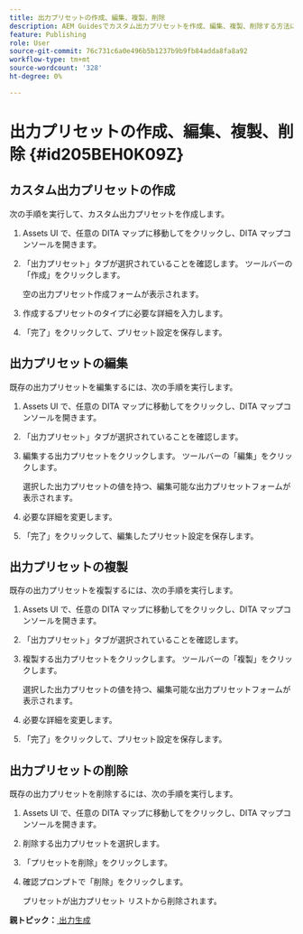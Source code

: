 ```yaml
---
title: 出力プリセットの作成、編集、複製、削除
description: AEM Guidesでカスタム出力プリセットを作成、編集、複製、削除する方法について説明します。
feature: Publishing
role: User
source-git-commit: 76c731c6a0e496b5b1237b9b9fb84adda8fa8a92
workflow-type: tm+mt
source-wordcount: '328'
ht-degree: 0%

---
```


# 出力プリセットの作成、編集、複製、削除 {#id205BEH0K09Z}

## カスタム出力プリセットの作成

次の手順を実行して、カスタム出力プリセットを作成します。

1. Assets UI で、任意の DITA マップに移動してをクリックし、DITA マップコンソールを開きます。

1. 「出力プリセット」タブが選択されていることを確認します。 ツールバーの「作成」をクリックします。

   空の出力プリセット作成フォームが表示されます。

1. 作成するプリセットのタイプに必要な詳細を入力します。

1. 「完了」をクリックして、プリセット設定を保存します。


## 出力プリセットの編集

既存の出力プリセットを編集するには、次の手順を実行します。

1. Assets UI で、任意の DITA マップに移動してをクリックし、DITA マップコンソールを開きます。

1. 「出力プリセット」タブが選択されていることを確認します。

1. 編集する出力プリセットをクリックします。 ツールバーの「編集」をクリックします。

   選択した出力プリセットの値を持つ、編集可能な出力プリセットフォームが表示されます。

1. 必要な詳細を変更します。

1. 「完了」をクリックして、編集したプリセット設定を保存します。


## 出力プリセットの複製

既存の出力プリセットを複製するには、次の手順を実行します。

1. Assets UI で、任意の DITA マップに移動してをクリックし、DITA マップコンソールを開きます。

1. 「出力プリセット」タブが選択されていることを確認します。

1. 複製する出力プリセットをクリックします。 ツールバーの「複製」をクリックします。

   選択した出力プリセットの値を持つ、編集可能な出力プリセットフォームが表示されます。

1. 必要な詳細を変更します。

1. 「完了」をクリックして、プリセット設定を保存します。


## 出力プリセットの削除

既存の出力プリセットを削除するには、次の手順を実行します。

1. Assets UI で、任意の DITA マップに移動してをクリックし、DITA マップコンソールを開きます。

1. 削除する出力プリセットを選択します。

1. 「プリセットを削除」をクリックします。

1. 確認プロンプトで「削除」をクリックします。

   プリセットが出力プリセット リストから削除されます。


**親トピック：**[ 出力生成 ](generate-output.md)
